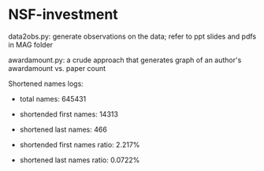 # NSF-investment

data2obs.py: generate observations on the data; refer to ppt slides and pdfs in MAG folder  

awardamount.py: a crude approach that generates graph of an author's awardamount vs. paper count  


Shortened names logs:
- total names: 645431
- shortended first names: 14313
- shortened last names: 466

- shortended first names ratio: 2.217%
- shortened last names ratio: 0.0722%

